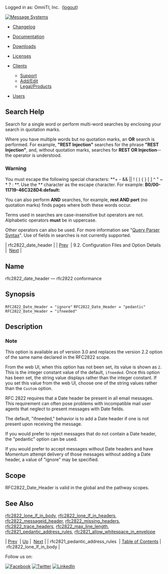 Logged in as: OmniTI, Inc.  ([logout](https://support.messagesystems.com/logout.php))

[![Message Systems](https://support.messagesystems.com/images/ms-white205.png)](https://support.messagesystems.com/start.php) 

*   [Changelog](https://support.messagesystems.com/start.php?show=changelog)
*   [Documentation](https://support.messagesystems.com/docs/)
*   [Downloads](https://support.messagesystems.com/start.php)

*   [Licenses](https://support.messagesystems.com/license_summary.php)
*   <a href="">Clients</a>
    *   [Support](https://support.messagesystems.com/cs.php)
    *   [Add/Edit](https://support.messagesystems.com/edit_client.php)
    *   [Legal/Products](https://support.messagesystems.com/edit_products.php)
*   [Users](https://support.messagesystems.com/edit_customer.php)

## Search Help

Search for a single word or perform multi-word searches by enclosing your search in quotation marks.

Where you have multiple words but no quotation marks, an **OR** search is performed. For example, **"REST Injection"** searches for the phrase **"REST Injection"**, and, without quotation marks, searches for **REST OR Injection**--the operator is understood.

### Warning

You must escape the following special characters: **+ - && || ! ( ) { } [ ] ^ " ~ * ? : \**. Use the **\** character as the escape character. For example: **B0/00-11719-46C328D4\:default\:**

You can also perform **AND** searches, for example, **rest AND port** (no quotation marks) finds pages where both these words occur.

Terms used in searches are case-insensitive but operators are not. Alphabetic operators **must** be in uppercase.

Other operators can also be used. For more information see "[Query Parser Syntax](https://lucene.apache.org/core/old_versioned_docs/versions/3_0_0/queryparsersyntax.html)". Use of fields in searches is not currently supported.

| rfc2822_date_header |
| [Prev](conf.ref.rfc2821_pedantic_address_rules.php)  | 9.2. Configuration Files and Option Details |  [Next](conf.ref.rfc2822_lone_lf_in_body.php) |

<a name="conf.ref.rfc2822_date_header"></a>
## Name

rfc2822_date_header — rfc2822 conformance

## Synopsis

`RFC2822_Date_Header = "ignore"`
`RFC2822_Date_Header = "pedantic"`
`RFC2822_Date_Header = "ifneeded"`

<a name="idp11307184"></a>
## Description

### Note

This option is available as of version 3.0 and replaces the version 2.2 option of the same name declared in the RFC2822 scope.

From the web UI, when this option has not been set, its value is shown as `2`. This is the integer constant value of the default, `ifneeded`. Once this option has been set, the string value displays rather than the integer constant. If you set this value from the web UI, choose one of the string values rather than the `Custom` option.

RFC 2822 requires that a Date header be present in all email messages. This requirement can often pose problems with incompatible mail user agents that neglect to present messages with Date fields.

The default, "ifneeded," behavior is to add a Date header if one is not present upon receiving the message.

If you would prefer to reject messages that do not contain a Date header, the "pedantic" option can be used.

If you would prefer to accept messages without Date headers and have Momentum attempt delivery of those messages without adding a Date header, a value of "ignore" may be specified.

<a name="idp11313920"></a>
## Scope

RFC2822_Date_Header is valid in the global and the pathway scopes.

<a name="idp11315584"></a>
## See Also

[rfc2822_lone_lf_in_body](conf.ref.rfc2822_lone_lf_in_body.php "rfc2822_lone_lf_in_body"), [rfc2822_lone_lf_in_headers](conf.ref.rfc2822_lone_lf_in_headers.php "rfc2822_lone_lf_in_headers"), [rfc2822_messageid_header](conf.ref.rfc2822_messageid_header.php "rfc2822_messageid_header"), [rfc2822_missing_headers](conf.ref.rfc2822_missing_headers.php "rfc2822_missing_headers"), [rfc2822_trace_headers](conf.ref.rfc2822_trace_headers.php "rfc2822_trace_headers"), [rfc2822_max_line_length](conf.ref.rfc2822_max_line_length.php "rfc2822_max_line_length"), [rfc2821_pedantic_address_rules](conf.ref.rfc2821_pedantic_address_rules.php "rfc2821_pedantic_address_rules"), [rfc2821_allow_whitespace_in_envelope](conf.ref.rfc2821_allow_whitespace_in_envelope.php "rfc2821_allow_whitespace_in_envelope")

| [Prev](conf.ref.rfc2821_pedantic_address_rules.php)  | [Up](conf.ref.files.php) |  [Next](conf.ref.rfc2822_lone_lf_in_body.php) |
| rfc2821_pedantic_address_rules  | [Table of Contents](index.php) |  rfc2822_lone_lf_in_body |

Follow us on:

[![Facebook](https://support.messagesystems.com/images/icon-facebook.png)](http://www.facebook.com/messagesystems) [![Twitter](https://support.messagesystems.com/images/icon-twitter.png)](http://twitter.com/#!/MessageSystems) [![LinkedIn](https://support.messagesystems.com/images/icon-linkedin.png)](http://www.linkedin.com/company/message-systems)